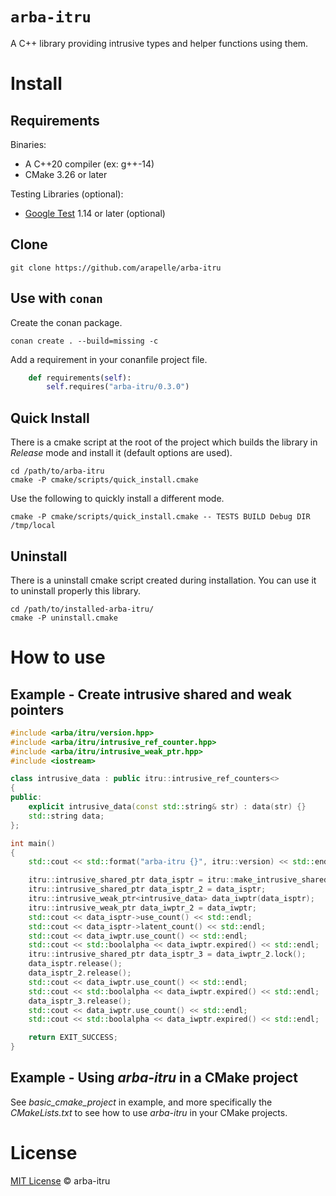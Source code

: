 # `arba-itru`

A C++ library providing intrusive types and helper functions using them.

# Install #
## Requirements ##

Binaries:

- A C++20 compiler (ex: g++-14)
- CMake 3.26 or later

Testing Libraries (optional):

- [Google Test](https://github.com/google/googletest) 1.14 or later (optional)

## Clone

```
git clone https://github.com/arapelle/arba-itru
```

## Use with `conan`

Create the conan package.
```
conan create . --build=missing -c
```
Add a requirement in your conanfile project file.
```python
    def requirements(self):
        self.requires("arba-itru/0.3.0")
```

## Quick Install ##
There is a cmake script at the root of the project which builds the library in *Release* mode and install it (default options are used).
```
cd /path/to/arba-itru
cmake -P cmake/scripts/quick_install.cmake
```
Use the following to quickly install a different mode.
```
cmake -P cmake/scripts/quick_install.cmake -- TESTS BUILD Debug DIR /tmp/local
```

## Uninstall ##
There is a uninstall cmake script created during installation. You can use it to uninstall properly this library.
```
cd /path/to/installed-arba-itru/
cmake -P uninstall.cmake
```

# How to use
## Example - Create intrusive shared and weak pointers
```c++
#include <arba/itru/version.hpp>
#include <arba/itru/intrusive_ref_counter.hpp>
#include <arba/itru/intrusive_weak_ptr.hpp>
#include <iostream>

class intrusive_data : public itru::intrusive_ref_counters<>
{
public:
    explicit intrusive_data(const std::string& str) : data(str) {}
    std::string data;
};

int main()
{
    std::cout << std::format("arba-itru {}", itru::version) << std::endl;

    itru::intrusive_shared_ptr data_isptr = itru::make_intrusive_shared_ptr<intrusive_data>("hello there");
    itru::intrusive_shared_ptr data_isptr_2 = data_isptr;
    itru::intrusive_weak_ptr<intrusive_data> data_iwptr(data_isptr);
    itru::intrusive_weak_ptr data_iwptr_2 = data_iwptr;
    std::cout << data_isptr->use_count() << std::endl;
    std::cout << data_isptr->latent_count() << std::endl;
    std::cout << data_iwptr.use_count() << std::endl;
    std::cout << std::boolalpha << data_iwptr.expired() << std::endl;
    itru::intrusive_shared_ptr data_isptr_3 = data_iwptr_2.lock();
    data_isptr.release();
    data_isptr_2.release();
    std::cout << data_iwptr.use_count() << std::endl;
    std::cout << std::boolalpha << data_iwptr.expired() << std::endl;
    data_isptr_3.release();
    std::cout << data_iwptr.use_count() << std::endl;
    std::cout << std::boolalpha << data_iwptr.expired() << std::endl;

    return EXIT_SUCCESS;
}

```

## Example - Using *arba-itru* in a CMake project
See *basic_cmake_project* in example, and more specifically the *CMakeLists.txt* to see how to use *arba-itru* in your CMake projects.

# License

[MIT License](./LICENSE.md) © arba-itru
